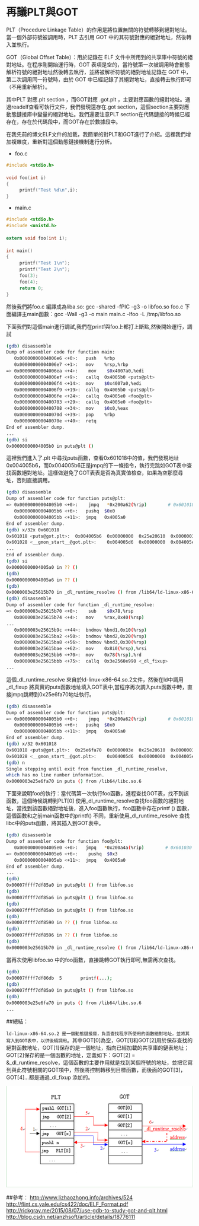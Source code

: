 # 再議PLT與GOT


PLT（Procedure Linkage Table）的作用是將位置無關的符號轉移到絕對地址。當一個外部符號被調用時，PLT 去引用 GOT 中的其符號對應的絕對地址，然後轉入並執行。

GOT（Global Offset Table）：用於記錄在 ELF 文件中所用到的共享庫中符號的絕對地址。在程序剛開始運行時，GOT 表項是空的，當符號第一次被調用時會動態解析符號的絕對地址然後轉去執行，並將被解析符號的絕對地址記錄在 GOT 中，第二次調用同一符號時，由於 GOT 中已經記錄了其絕對地址，直接轉去執行即可（不用重新解析）。

其中PLT 對應.plt section ，而GOT對應 .got.plt ，主要對應函數的絕對地址。通過readelf查看可執行文件，我們發現還存在.got section，這個section主要對應動態鏈接庫中變量的絕對地址。我們還要注意PLT section在代碼鏈接的時候已經存在，存在於代碼段中，而GOT存在於數據段中。

在我先前的博文ELF文件的加載，我簡單的對PLT和GOT進行了介紹。這裡我們增加複雜度，重新對這個動態鏈接機制進行分析。

- foo.c

```c
#include <stdio.h>
 
void foo(int i)
{
     printf("Test %d\n",i);
}
```

- main.c

```c
#include <stdio.h>
#include <unistd.h>
 
extern void foo(int i);
 
int main()
{
     printf("Test 1\n");
     printf("Test 2\n");
     foo(3);
     foo(4);
     return 0;
}
```

然後我們將foo.c 編譯成為liba.so: gcc -shared -fPIC -g3 -o libfoo.so foo.c
下面編譯主main函數：gcc -Wall -g3 -o main main.c -lfoo -L /tmp/libfoo.so

下面我們對這個main進行調試,我們在printf與foo上都打上斷點,然後開始運行，調試


```sh
(gdb) disassemble
Dump of assembler code for function main:
   0x00000000004006e6 <+0>:   push   %rbp
   0x00000000004006e7 <+1>:   mov    %rsp,%rbp
=> 0x00000000004006ea <+4>:    mov    $0x4007a0,%edi
   0x00000000004006ef <+9>:   callq  0x4005b0 <puts@plt>
   0x00000000004006f4 <+14>:  mov    $0x4007a0,%edi
   0x00000000004006f9 <+19>:  callq  0x4005b0 <puts@plt>
   0x00000000004006fe <+24>:  callq  0x4005e0 <foo@plt>
   0x0000000000400703 <+29>:  callq  0x4005e0 <foo@plt>
   0x0000000000400708 <+34>:  mov    $0x0,%eax
   0x000000000040070d <+39>:  pop    %rbp
   0x000000000040070e <+40>:  retq
End of assembler dump.
...
(gdb) si
0x00000000004005b0 in puts@plt ()
```

這裡我們進入了.plt 中尋找puts函數，查看0x601018中的值，我們發現地址0x004005b6，而0x004005b6正是jmpq的下一條指令，執行完跳如GOT表中查找函數絕對地址。這樣做避免了GOT表表是否為真實值檢查，如果為空那麼尋址，否則直接調用。

```sh
(gdb) disassemble
Dump of assembler code for function puts@plt:
=> 0x00000000004005b0 <+0>:    jmpq   *0x200a62(%rip)        # 0x601018 <puts@got.plt>
   0x00000000004005b6 <+6>:   pushq  $0x0
   0x00000000004005bb <+11>:  jmpq   0x4005a0
End of assembler dump.
(gdb) x/32x 0x601018
0x601018 <puts@got.plt>:  0x004005b6  0x00000000  0x25e20610  0x0000003e
0x601028 <__gmon_start__@got.plt>:    0x004005d6  0x00000000  0x004005e6  0x00000000
...
End of assembler dump.
(gdb) si
0x00000000004005a0 in ?? ()
(gdb)
0x00000000004005a6 in ?? ()
(gdb)
0x0000003e25615b70 in _dl_runtime_resolve () from /lib64/ld-linux-x86-64.so.2
(gdb) disassemble
Dump of assembler code for function _dl_runtime_resolve:
=> 0x0000003e25615b70 <+0>:    sub    $0x78,%rsp
   0x0000003e25615b74 <+4>:   mov    %rax,0x40(%rsp)
...
   0x0000003e25615b9c <+44>:  bndmov %bnd1,0x10(%rsp)
   0x0000003e25615ba2 <+50>:  bndmov %bnd2,0x20(%rsp)
   0x0000003e25615ba8 <+56>:  bndmov %bnd3,0x30(%rsp)
   0x0000003e25615bae <+62>:  mov    0x8i0(%rsp),%rsi
   0x0000003e25615bb6 <+70>:  mov    0x78(%rsp),%rd
   0x0000003e25615bbb <+75>:  callq  0x3e2560e990 <_dl_fixup>
...
```

這個_dl_runtime_resolve 來自於ld-linux-x86-64.so.2文件，然後在ld中調用_dl_fixup 將真實的puts函數地址填入GOT表中,當程序再次調入puts函數中時，直接jmpq跳轉到0x25e6fa70地址執行。

```sh
(gdb) disassemble 
Dump of assembler code for function puts@plt:
=> 0x00000000004005b0 <+0>:    jmpq   *0x200a62(%rip)        # 0x601018 <puts@got.plt>
   0x00000000004005b6 <+6>:   pushq  $0x0
   0x00000000004005bb <+11>:  jmpq   0x4005a0
End of assembler dump.
(gdb) x/32 0x601018
0x601018 <puts@got.plt>:  0x25e6fa70  0x0000003e  0x25e20610  0x0000003e
0x601028 <__gmon_start__@got.plt>:    0x004005d6  0x00000000  0x004005e6  0x00000000
(gdb) n
Single stepping until exit from function _dl_runtime_resolve,
which has no line number information.
0x0000003e25e6fa70 in puts () from /lib64/libc.so.6
```

下面來說明foo的執行：當代碼第一次執行foo函數，進程查找GOT表，找不到該函數，這個時候跳轉到PLT[0] 使用_dl_runtime_resolve查找foo函數的絕對地址，當找到該函數絕對地址後，進入foo函數執行，foo函數中存在printf () 函數，這個函數和之前main函數中的printf() 不同，重新使用_dl_runtime_resolve 查找libc中的puts函數，將其插入到GOT表中。


```sh
(gdb) disassemble
Dump of assembler code for function foo@plt:
   0x00000000004005e0 <+0>:   jmpq   *0x200a4a(%rip)        # 0x601030 <foo@got.plt>
=> 0x00000000004005e6 <+6>:    pushq  $0x3
   0x00000000004005eb <+11>:  jmpq   0x4005a0
End of assembler dump.
...
(gdb)
0x00007ffff7df85a0 in puts@plt () from libfoo.so
(gdb)
0x00007ffff7df85a6 in puts@plt () from libfoo.so
(gdb)
0x00007ffff7df85ab in puts@plt () from libfoo.so
(gdb)
0x00007ffff7df8590 in ?? () from libfoo.so
(gdb)
0x00007ffff7df8596 in ?? () from libfoo.so
(gdb)
0x0000003e25615b70 in _dl_runtime_resolve () from /lib64/ld-linux-x86-64.so.2
```

當再次使用libfoo.so 中的foo函數，直接跳轉GOT執行即可,無需再次查找。


```sh
(gdb)
0x00007ffff7df86db  5       printf(...);
(gdb)
0x00007ffff7df85a0 in puts@plt () from libfoo.so
(gdb)
0x0000003e25e6fa70 in puts () from /lib64/libc.so.6
...
```

##總結：

`ld-linux-x86-64.so.2 是一個動態鏈接庫，負責查找程序所使用的函數絕對地址，並將其寫入到GOT表中，以供後續調用`。其中GOT[0]為空，GOT[1]和GOT[2]用於保存查找的絕對函數地址，GOT[1]保存的是一個地址，指向已經加載的共享庫的鏈表地址；GOT[2]保存的是一個函數的地址，定義如下：GOT[2] = &_dl_runtime_resolve，這個函數的主要作用就是找到某個符號的地址，並把它寫到與此符號相關的GOT項中，然後將控制轉移到目標函數，而後面的GOT[3]，GOT[4]…都是通過_dl_fixup 添加的。



![](./images/289baeed-3f91-3651-b81b-159632d1cf45.png)





##參考：
http://www.lizhaozhong.info/archives/524
http://flint.cs.yale.edu/cs422/doc/ELF_Format.pdf
http://rickgray.me/2015/08/07/use-gdb-to-study-got-and-plt.html
http://blog.csdn.net/anzhsoft/article/details/18776111

